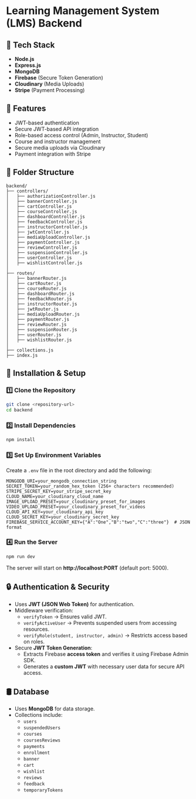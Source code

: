 # Learning Management System (LMS) Backend

## 🚀 Tech Stack
- **Node.js**
- **Express.js**
- **MongoDB**
- **Firebase** (Secure Token Generation)
- **Cloudinary** (Media Uploads)
- **Stripe** (Payment Processing)

## 📌 Features
- JWT-based authentication
- Secure JWT-based API integration
- Role-based access control (Admin, Instructor, Student)
- Course and instructor management
- Secure media uploads via Cloudinary
- Payment integration with Stripe

## 📂 Folder Structure
```
backend/
├── controllers/
│   ├── authorizationController.js
│   ├── bannerController.js
│   ├── cartController.js
│   ├── courseController.js
│   ├── dashboardController.js
│   ├── feedbackController.js
│   ├── instructorController.js
│   ├── jwtController.js
│   ├── mediaUploadController.js
│   ├── paymentController.js
│   ├── reviewController.js
│   ├── suspensionController.js
│   ├── userController.js
│   ├── wishlistController.js
│
├── routes/
│   ├── bannerRouter.js
│   ├── cartRouter.js
│   ├── courseRouter.js
│   ├── dashboardRouter.js
│   ├── feedbackRouter.js
│   ├── instructorRouter.js
│   ├── jwtRouter.js
│   ├── mediaUploadRouter.js
│   ├── paymentRouter.js
│   ├── reviewRouter.js
│   ├── suspensionRouter.js
│   ├── userRouter.js
│   ├── wishlistRouter.js
│
├── collections.js
├── index.js
```

## 🔧 Installation & Setup

### 1️⃣ Clone the Repository
```sh
git clone <repository-url>
cd backend
```

### 2️⃣ Install Dependencies
```sh
npm install
```

### 3️⃣ Set Up Environment Variables
Create a `.env` file in the root directory and add the following:
```
MONGODB_URI=your_mongodb_connection_string
SECRET_TOKEN=your_random_hex_token (256+ characters recommended)
STRIPE_SECRET_KEY=your_stripe_secret_key
CLOUD_NAME=your_cloudinary_cloud_name
IMAGE_UPLOAD_PRESET=your_cloudinary_preset_for_images
VIDEO_UPLOAD_PRESET=your_cloudinary_preset_for_videos
CLOUD_API_KEY=your_cloudinary_api_key
CLOUD_SECRET_KEY=your_cloudinary_secret_key
FIREBASE_SERVICE_ACCOUNT_KEY={"A":"One","B":"two","C":"three"}  # JSON format
```

### 4️⃣ Run the Server
```sh
npm run dev
```
The server will start on **http://localhost:PORT** (default port: 5000).

## 🔒 Authentication & Security
- Uses **JWT (JSON Web Token)** for authentication.
- Middleware verification:
  - `verifyToken` → Ensures valid JWT.
  - `verifyActiveUser` → Prevents suspended users from accessing resources.
  - `verifyRole(student, instructor, admin)` → Restricts access based on roles.
- Secure **JWT Token Generation**:
  - Extracts Firebase **access token** and verifies it using Firebase Admin SDK.
  - Generates a **custom JWT** with necessary user data for secure API access.

## 🛢️ Database
- Uses **MongoDB** for data storage.
- Collections include:
  - `users`
  - `suspendedUsers`
  - `courses`
  - `coursesReviews`
  - `payments`
  - `enrollment`
  - `banner`
  - `cart`
  - `wishlist`
  - `reviews`
  - `feedback`
  - `temporaryTokens`



